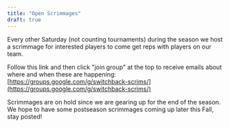 ```yaml
---
title: "Open Scrimmages"
draft: true
---
```


Every other Saturday (not counting tournaments) during the season we host a scrimmage
for interested players to come get reps with players on our team.

Follow this link and then click "join group" at the top to receive emails about where
and when these are happening: [https://groups.google.com/g/switchback-scrims/](https://groups.google.com/g/switchback-scrims/)

Scrimmages are on hold since we are gearing up for the end of the season.
We hope to have some postseason scrimmages coming up later this Fall, stay posted!

